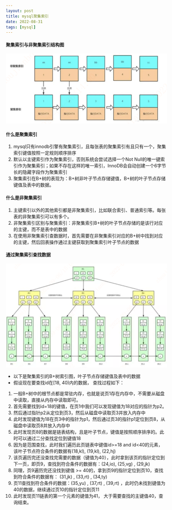 ```yaml
---
layout: post
title: mysql聚集索引
date: 2022-08-31
tags: [mysql]
---
```


#### 聚集索引与非聚集索引结构图
![聚集索引与普通索引结构图](/images/cluster-index.png)

#### 什么是聚集索引
1. mysql只有innodb引擎有聚集索引，且每张表的聚集索引有且只有一个，聚集索引键值按照一定规则顺序排序
2. 默认以主键索引作为聚集索引，否则系统会尝试选择一个Not Null的唯一键索引作为聚集索引；如果不存在这样的唯一索引，InnoDB会自动创建一个6字节长的隐藏字段作为聚集索引
3. 聚集索引在B+树的表现为：B+树非叶子节点存储键值，B+树的叶子节点存储键值及表中的数据。

#### 什么是非聚集索引
1. 主键索引以外的其他索引都是非聚集索引，比如联合索引、普通索引等。每张表的非聚集索引可以有多个。
2. 非聚集索引区别与聚集索引：非聚集索引B+树的叶子节点存储的是该行对应的主键，而不是表中的数据
3. 在使用非聚集索引查数据时，首先需要在非聚集索引对应的B+树中找到对应的主键，然后回表操作通过主键获取到聚集索引叶子节点的数据

#### 通过聚集索引查找数据
![聚集索引查找数据过程](/images/B+tree.png)
- 以下是聚集索引的B+树索引图，叶子节点存储键值及表中的数据
-  假设现在要查找id在[18, 40)内的数据， 查找过程如下：
1. 一般B+树中的根节点都是常驻内存，也就是说页1存在内存中，不需要从磁盘中读取，直接从内存中读取即可。
2. 首先需要找到id=18的键值，在页1中我们可以发现键值为18对应的指针为p2。
3. 然后通过指针p2从定位到页3，然后从磁盘中读取页3并放入内存中
4. 此时发现键值为18在页3中的指针为p1，然后通过页3的指针p1定位到页8，从磁盘中读取页8并放入内存中
5. 此时发现页8的数据是链表结构，且是叶子节点，键值是按照顺序排序的。此时可以通过二分查找定位到键值18
6. 因为是范围查找，此时我们遍历此页链表中键值id>=18 and id<40的元素，该叶子节点符合条件的数据有(18,kl), (19,kl), (22,hj)
7. 该页遍历完还没查找完需要的数据（键值为40），此时拿到该页的指针定位到下一页，即页9，查找到符合条件的数据有：(24,io), (25,vg) , (29,jk)
8. 同理，页9遍历完还没找到键值 >= 40的，拿到页9的指针定位到页10，查找到符合条件的数据有： (31,jk) , (33,rt) , (34,ty) 
9. 页11查找到符合条件的数据：(35,yu) , (37,rt) , (39,rt) ，此时仍未找到键值为40的数据，继续通过页10的指针定位到页11
10. 此时发现页11链表的第一个元素的键值为41， 大于需要查找的主键值40，查询结束。

